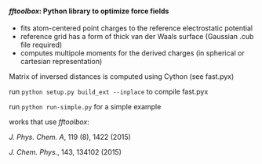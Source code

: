 #### *fftoolbox*: Python library to optimize force fields

* fits atom-centered point charges to the reference electrostatic potential
* reference grid has a form of thick van der Waals surface (Gaussian .cub file required) 
* computes multipole moments for the derived charges (in spherical or cartesian representation)

Matrix of inversed distances is computed using Cython (see fast.pyx)

run `python setup.py build_ext --inplace` to compile fast.pyx

run `python run-simple.py` for a simple example

works that use *fftoolbox*:

*J. Phys. Chem. A*, 119 (8), 1422 (2015)

*J. Chem. Phys.*, 143, 134102 (2015)

